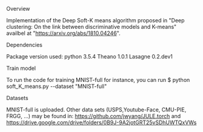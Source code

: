 Overview

Implementation of the Deep Soft-K means algorithm proposed in "Deep clustering: On the link between discriminative models and K-means" availbel at "https://arxiv.org/abs/1810.04246".

Dependencies

Package version used:
python 3.5.4
Theano 1.0.1
Lasagne 0.2.dev1

Train model

To run the code for training MNIST-full for instance, you can run
$ python soft_K_means.py --dataset "MNIST-full"


Datasets

MNIST-full is uploaded. Other data sets (USPS,Youtube-Face, CMU-PIE, FRGG, ...) may be found in: https://github.com/jwyang/JULE.torch and https://drive.google.com/drive/folders/0B9J-9A2jotGRT25vSDhUWTQxVWs
